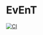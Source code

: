 # EvEnT
[![CI](https://github.com/AndrK189100/event/actions/workflows/web.yaml/badge.svg)](https://github.com/AndrK189100/event/actions/workflows/web.yaml)

